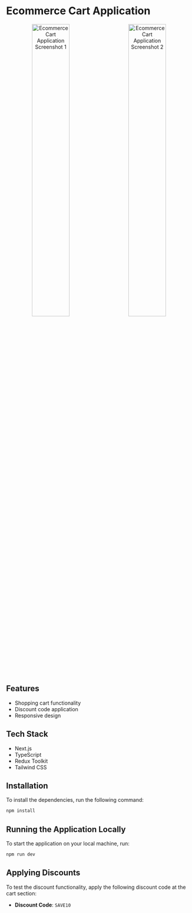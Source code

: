 # Ecommerce Cart Application

<p align="center">
  <img src="https://i.postimg.cc/d328nBVg/image.png" alt="Ecommerce Cart Application Screenshot 1" width="45%">
  &nbsp; &nbsp; &nbsp; &nbsp;
  <img src="https://i.postimg.cc/hv6nGLBZ/image.png" alt="Ecommerce Cart Application Screenshot 2" width="45%">
</p>

## Features

- Shopping cart functionality
- Discount code application
- Responsive design

## Tech Stack

- Next.js
- TypeScript
- Redux Toolkit
- Tailwind CSS

## Installation

To install the dependencies, run the following command:

```bash
npm install
```

## Running the Application Locally

To start the application on your local machine, run:

```bash
npm run dev
```

## Applying Discounts

To test the discount functionality, apply the following discount code at the cart section:

- **Discount Code**: `SAVE10`
